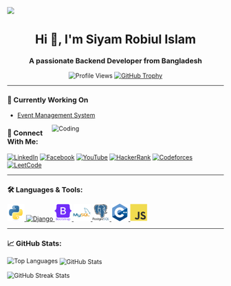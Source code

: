 <img src="https://github.com/user-attachments/assets/1a333f99-60b2-4ee7-9ee9-5bc33550b01d" height="300">



<h1 align="center">Hi 👋, I'm Siyam Robiul Islam</h1>
<h3 align="center">A passionate Backend Developer from Bangladesh</h3>

<p align="center">
  <img src="https://komarev.com/ghpvc/?username=robiul99siyam&label=Profile%20views&color=0e75b6&style=flat" alt="Profile Views" />
  <a href="https://github.com/ryo-ma/github-profile-trophy"><img src="https://github-profile-trophy.vercel.app/?username=robiul99siyam" alt="GitHub Trophy" /></a>
</p>

---

### 🔭 Currently Working On
- [Event Management System](https://event-managements-forums.onrender.com/)

<img align="right" alt="Coding" width="400" src="https://cdn.dribbble.com/users/1162077/screenshots/3848914/programmer.gif">

### 💼 Connect With Me:
<p>
  <a href="https://linkedin.com/in/robiul-islam-siyam" target="_blank"><img align="center" src="https://raw.githubusercontent.com/rahuldkjain/github-profile-readme-generator/master/src/images/icons/Social/linked-in-alt.svg" alt="LinkedIn" height="30" width="40" /></a>
  <a href="https://fb.com/md-robiul-islam" target="_blank"><img align="center" src="https://raw.githubusercontent.com/rahuldkjain/github-profile-readme-generator/master/src/images/icons/Social/facebook.svg" alt="Facebook" height="30" width="40" /></a>
  <a href="https://www.youtube.com/c/bright-future-programing" target="_blank"><img align="center" src="https://raw.githubusercontent.com/rahuldkjain/github-profile-readme-generator/master/src/images/icons/Social/youtube.svg" alt="YouTube" height="30" width="40" /></a>
  <a href="https://www.hackerrank.com/siyamrobiulislam" target="_blank"><img align="center" src="https://raw.githubusercontent.com/rahuldkjain/github-profile-readme-generator/master/src/images/icons/Social/hackerrank.svg" alt="HackerRank" height="30" width="40" /></a>
  <a href="https://codeforces.com/profile/phriton_03_robi" target="_blank"><img align="center" src="https://raw.githubusercontent.com/rahuldkjain/github-profile-readme-generator/master/src/images/icons/Social/codeforces.svg" alt="Codeforces" height="30" width="40" /></a>
  <a href="https://www.leetcode.com/siyamrobiulislam" target="_blank"><img align="center" src="https://raw.githubusercontent.com/rahuldkjain/github-profile-readme-generator/master/src/images/icons/Social/leet-code.svg" alt="LeetCode" height="30" width="40" /></a>
</p>

---

### 🛠 Languages & Tools:
<p>
  <a href="https://www.python.org" target="_blank" rel="noreferrer"> <img src="https://raw.githubusercontent.com/devicons/devicon/master/icons/python/python-original.svg" alt="Python" width="40" height="40"/> </a>
  <a href="https://www.djangoproject.com/" target="_blank" rel="noreferrer"> <img src="https://cdn.worldvectorlogo.com/logos/django.svg" alt="Django" width="40" height="40"/> </a>
  <a href="https://getbootstrap.com" target="_blank" rel="noreferrer"> <img src="https://raw.githubusercontent.com/devicons/devicon/master/icons/bootstrap/bootstrap-plain-wordmark.svg" alt="Bootstrap" width="40" height="40"/> </a>
  <a href="https://www.mysql.com/" target="_blank" rel="noreferrer"> <img src="https://raw.githubusercontent.com/devicons/devicon/master/icons/mysql/mysql-original-wordmark.svg" alt="MySQL" width="40" height="40"/> </a>
  <a href="https://www.postgresql.org" target="_blank" rel="noreferrer"> <img src="https://raw.githubusercontent.com/devicons/devicon/master/icons/postgresql/postgresql-original-wordmark.svg" alt="PostgreSQL" width="40" height="40"/> </a>
  <a href="https://www.w3schools.com/cpp/" target="_blank" rel="noreferrer"> <img src="https://raw.githubusercontent.com/devicons/devicon/master/icons/cplusplus/cplusplus-original.svg" alt="C++" width="40" height="40"/> </a>
  <a href="https://developer.mozilla.org/en-US/docs/Web/JavaScript" target="_blank" rel="noreferrer"> <img src="https://raw.githubusercontent.com/devicons/devicon/master/icons/javascript/javascript-original.svg" alt="JavaScript" width="40" height="40"/> </a>
</p>

---

### 📈 GitHub Stats:
<p><img align="left" src="https://github-readme-stats.vercel.app/api/top-langs?username=robiul99siyam&show_icons=true&locale=en&layout=compact" alt="Top Languages" /></p>
<p>&nbsp;<img align="center" src="https://github-readme-stats.vercel.app/api?username=robiul99siyam&show_icons=true&locale=en" alt="GitHub Stats" /></p>
<p><img align="center" src="https://github-readme-streak-stats.herokuapp.com/?user=robiul99siyam&" alt="GitHub Streak Stats" /></p>

